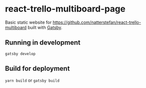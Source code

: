 # react-trello-multiboard-page

Basic static website for https://github.com/natterstefan/react-trello-multiboard
built with [Gatsby](https://www.gatsbyjs.org/).

## Running in development

`gatsby develop`

## Build for deployment

`yarn build` or `gatsby build`
